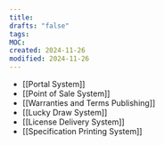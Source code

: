 ```yaml
---
title: 
drafts: "false"
tags: 
MOC: 
created: 2024-11-26
modified: 2024-11-26
---
```


- [[Portal System]]
- [[Point of Sale System]]
- [[Warranties and Terms Publishing]]
- [[Lucky Draw System]]
- [[License Delivery System]]
- [[Specification Printing System]]

